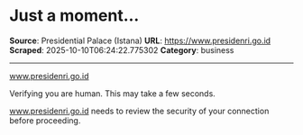 # Just a moment...

**Source**: Presidential Palace (Istana)
**URL**: https://www.presidenri.go.id
**Scraped**: 2025-10-10T06:24:22.775302
**Category**: business

---

www.presidenri.go.id

Verifying you are human. This may take a few seconds.

www.presidenri.go.id needs to review the security of your connection before proceeding.
